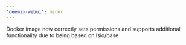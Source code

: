 ```yaml
---
"deemix-webui": minor
---
```


Docker image now correctly sets permissions and supports additional functionality due to being based on lsio/base
